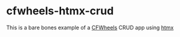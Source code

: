 # cfwheels-htmx-crud

This is a bare bones example of a [CFWheels](https://www.cfwheels.org) CRUD app using [htmx](https://www.htmx.org)
